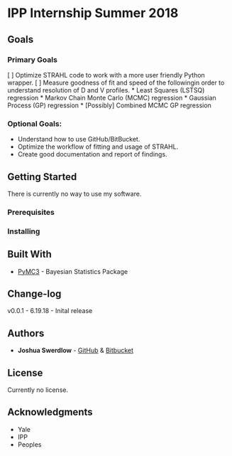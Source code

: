 # IPP Internship Summer 2018

Goals
--------
### Primary Goals
[ ] Optimize STRAHL code to work with a more user friendly Python wrapper.
[ ] Measure goodness of fit and speed of the followingin order to understand resolution of D and V profiles.
    * Least Squares (LSTSQ) regression
    * Markov Chain Monte Carlo (MCMC) regression
    * Gaussian Process (GP) regression
    * [Possibly] Combined MCMC GP regression

### Optional Goals:
* Understand how to use GitHub/BitBucket.
* Optimize the workflow of fitting and usage of STRAHL.
* Create good documentation and report of findings.


Getting Started
---------------
There is currently no way to use my software.

### Prerequisites
### Installing


Built With
----------
* [PyMC3](https://docs.pymc.io/) - Bayesian Statistics Package

Change-log
----------
v0.0.1 - 6.19.18 - Inital release

Authors
-------
* **Joshua Swerdlow** - [GitHub](https://github.com/josh-swerdlow) & [Bitbucket](https://bitbucket.org/josh-swerdlow/)

License
-------
Currently no license.

Acknowledgments
---------------
* Yale
* IPP
* Peoples
